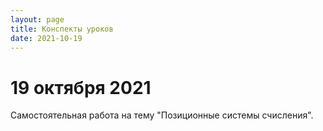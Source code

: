 ```yaml
---
layout: page
title: Конспекты уроков
date: 2021-10-19
---
```


# 19 октября 2021

Самостоятельная работа на тему "Позиционные системы счисления".
